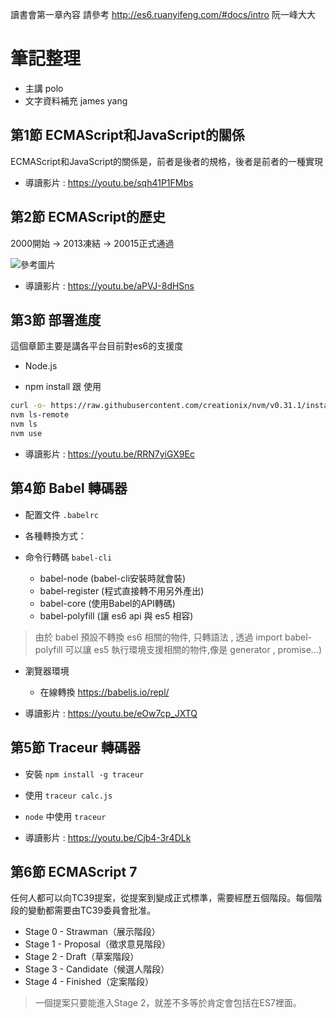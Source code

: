 
讀書會第一章內容 請參考 http://es6.ruanyifeng.com/#docs/intro  阮一峰大大

# 筆記整理
* 主講 polo
* 文字資料補充 james yang

## 第1節  ECMAScript和JavaScript的關係
ECMAScript和JavaScript的關係是，前者是後者的規格，後者是前者的一種實現

* 導讀影片 : https://youtu.be/sqh41P1FMbs  

## 第2節  ECMAScript的歷史  

2000開始 -> 2013凍結  -> 20015正式通過

![參考圖片](http://image.slidesharecdn.com/es6-140516103511-phpapp02/95/ecmascript-6-the-future-is-here-4-638.jpg?cb=1400236673)

* 導讀影片 :  https://youtu.be/aPVJ-8dHSns

## 第3節  部署進度

這個章節主要是講各平台目前對es6的支援度

* Node.js

* npm install 跟 使用
``` bash
curl -o- https://raw.githubusercontent.com/creationix/nvm/v0.31.1/install.sh | bash   
nvm ls-remote
nvm ls
nvm use
```

* 導讀影片 : https://youtu.be/RRN7yiGX9Ec

## 第4節  Babel 轉碼器   

* 配置文件 `.babelrc`

* 各種轉換方式：

 * 命令行轉碼 `babel-cli`
   - babel-node      (babel-cli安裝時就會裝)
   - babel-register  (程式直接轉不用另外產出)
   - babel-core      (使用Babel的API轉碼)
   - babel-polyfill  (讓 es6 api 與 es5 相容)  
>  由於 babel 預設不轉換 es6 相關的物件, 只轉語法 , 透過 import babel-polyfill 可以讓 es5 執行環境支援相關的物件,像是 generator , promise...)


* 瀏覽器環境   
  - 在線轉換 https://babeljs.io/repl/  


* 導讀影片 : https://youtu.be/eOw7cp_JXTQ

## 第5節 Traceur 轉碼器

* 安裝 `npm install -g traceur`
* 使用 `traceur calc.js`
* `node` 中使用 `traceur`

* 導讀影片 :  https://youtu.be/Cjb4-3r4DLk

## 第6節 ECMAScript 7
任何人都可以向TC39提案，從提案到變成正式標準，需要經歷五個階段。每個階段的變動都需要由TC39委員會批准。

* Stage 0 - Strawman（展示階段）
* Stage 1 - Proposal（徵求意見階段）
* Stage 2 - Draft（草案階段）
* Stage 3 - Candidate（候選人階段）
* Stage 4 - Finished（定案階段）

> 一個提案只要能進入Stage 2，就差不多等於肯定會包括在ES7裡面。
